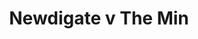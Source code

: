 ---
year: "1991"									
game: "Newdigate"									
title: "Newdigate v The Min"									
gameLocation: "Sellicks Green"									
gameDate: "1991"									
result: ""									
resultType: ""									
type: "game"									
---